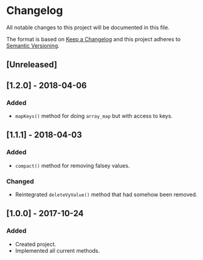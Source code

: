 # Changelog

All notable changes to this project will be documented in this file.

The format is based on [Keep a Changelog](http://keepachangelog.com/en/1.0.0/)
and this project adheres to [Semantic Versioning](http://semver.org/spec/v2.0.0.html).

## [Unreleased]

## [1.2.0] - 2018-04-06

### Added

- `mapKeys()` method for doing `array_map` but with access to keys.

## [1.1.1] - 2018-04-03

### Added

- `compact()` method for removing falsey values.

### Changed 

- Reintegrated `deleteVyValue()` method that had somehow been removed.

## [1.0.0] - 2017-10-24

### Added

- Created project.
- Implemented all current methods.